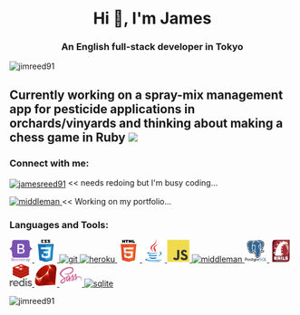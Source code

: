 <h1 align="center">Hi 👋, I'm James</h1>
<h3 align="center">An English full-stack developer in Tokyo</h3>

<p align="left"> <img src="https://komarev.com/ghpvc/?username=jimreed91&label=Profile%20views&color=0e75b6&style=flat" alt="jimreed91" /> </p>

<h2 align="left"> Currently working on a spray-mix management app for pesticide applications in orchards/vinyards and thinking about making a chess game in Ruby <img src="https://github.githubassets.com/images/icons/emoji/unicode/1f914.png?v8" style="width: 32px"></h2> 


<h3 align="left">Connect with me:</h3>
<p align="left">
  
<a href="https://linkedin.com/in/jamesreed91" target="blank"><img align="center" src="https://raw.githubusercontent.com/rahuldkjain/github-profile-readme-generator/master/src/images/icons/Social/linked-in-alt.svg" alt="jamesreed91" height="30" width="40" /></a> << needs redoing but I'm busy coding...
  
  <a href="https://www.jimreed91.me" target="_blank" rel="noreferrer"> <img src="https://raw.githubusercontent.com/leungwensen/svg-icon/b84b3f3a3da329b7c1d02346865f8e98beb05413/dist/svg/logos/middleman.svg" alt="middleman" width="40" height="40"/> </a> << Working on my portfolio...
</p>

<h3 align="left">Languages and Tools:</h3>
<p align="left"> <a href="https://getbootstrap.com" target="_blank" rel="noreferrer"> <img src="https://raw.githubusercontent.com/devicons/devicon/master/icons/bootstrap/bootstrap-plain-wordmark.svg" alt="bootstrap" width="40" height="40"/> </a> <a href="https://www.w3schools.com/css/" target="_blank" rel="noreferrer"> <img src="https://raw.githubusercontent.com/devicons/devicon/master/icons/css3/css3-original-wordmark.svg" alt="css3" width="40" height="40"/> </a> <a href="https://git-scm.com/" target="_blank" rel="noreferrer"> <img src="https://www.vectorlogo.zone/logos/git-scm/git-scm-icon.svg" alt="git" width="40" height="40"/> </a> <a href="https://heroku.com" target="_blank" rel="noreferrer"> <img src="https://www.vectorlogo.zone/logos/heroku/heroku-icon.svg" alt="heroku" width="40" height="40"/> </a> <a href="https://www.w3.org/html/" target="_blank" rel="noreferrer"> <img src="https://raw.githubusercontent.com/devicons/devicon/master/icons/html5/html5-original-wordmark.svg" alt="html5" width="40" height="40"/> </a> <a href="https://www.java.com" target="_blank" rel="noreferrer"> <img src="https://raw.githubusercontent.com/devicons/devicon/master/icons/java/java-original.svg" alt="java" width="40" height="40"/> </a> <a href="https://developer.mozilla.org/en-US/docs/Web/JavaScript" target="_blank" rel="noreferrer"> <img src="https://raw.githubusercontent.com/devicons/devicon/master/icons/javascript/javascript-original.svg" alt="javascript" width="40" height="40"/> </a> <a href="https://middlemanapp.com/" target="_blank" rel="noreferrer"> <img src="https://raw.githubusercontent.com/leungwensen/svg-icon/b84b3f3a3da329b7c1d02346865f8e98beb05413/dist/svg/logos/middleman.svg" alt="middleman" width="40" height="40"/> </a> <a href="https://www.postgresql.org" target="_blank" rel="noreferrer"> <img src="https://raw.githubusercontent.com/devicons/devicon/master/icons/postgresql/postgresql-original-wordmark.svg" alt="postgresql" width="40" height="40"/> </a> <a href="https://rubyonrails.org" target="_blank" rel="noreferrer"> <img src="https://raw.githubusercontent.com/devicons/devicon/master/icons/rails/rails-original-wordmark.svg" alt="rails" width="40" height="40"/> </a> <a href="https://redis.io" target="_blank" rel="noreferrer"> <img src="https://raw.githubusercontent.com/devicons/devicon/master/icons/redis/redis-original-wordmark.svg" alt="redis" width="40" height="40"/> </a> <a href="https://www.ruby-lang.org/en/" target="_blank" rel="noreferrer"> <img src="https://raw.githubusercontent.com/devicons/devicon/master/icons/ruby/ruby-original.svg" alt="ruby" width="40" height="40"/> </a> <a href="https://sass-lang.com" target="_blank" rel="noreferrer"> <img src="https://raw.githubusercontent.com/devicons/devicon/master/icons/sass/sass-original.svg" alt="sass" width="40" height="40"/> </a> <a href="https://www.sqlite.org/" target="_blank" rel="noreferrer"> <img src="https://www.vectorlogo.zone/logos/sqlite/sqlite-icon.svg" alt="sqlite" width="40" height="40"/> </a> </p>

<p><img align="left" src="https://github-readme-stats.vercel.app/api/top-langs?username=jimreed91&show_icons=true&theme=tokyonight&locale=en&layout=compact" alt="jimreed91" /></p>

<!-- <p><img align="center" src="https://github-readme-streak-stats.herokuapp.com/?user=jimreed91&theme=dark" alt="jimreed91" /></p> -->


<!-- <p>&nbsp;<img align="center" src="https://github-readme-stats.vercel.app/api?username=jimreed91&show_icons=true&theme=tokyonight&locale=en" alt="jimreed91" /></p> -->

<!-- 
<p align="left"> <a href="https://github.com/ryo-ma/github-profile-trophy"><img src="https://github-profile-trophy.vercel.app/?username=jimreed91" alt="jimreed91" /></a> </p> -->


<!-- 
<img src="https://www.jimreed91.me/images/example-5b355bf0.gif" style="width:400px"> -->
<!-- <p>&nbsp;<img align="center" src="https://github-readme-stats.vercel.app/api?username=jimreed91&show_icons=true&theme=tokyonight&locale=en" alt="jimreed91" /></p> -->

<!-- 
<p align="left"> <a href="https://github.com/ryo-ma/github-profile-trophy"><img src="https://github-profile-trophy.vercel.app/?username=jimreed91" alt="jimreed91" /></a> </p> -->

